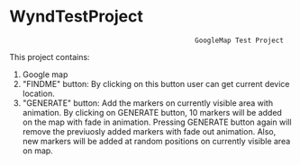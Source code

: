 # WyndTestProject
                                                  GoogleMap Test Project
This project contains:
1) Google map
2) "FINDME" button: By clicking on this button user can get current device location.
3) "GENERATE" button: Add the markers on currently visible area with animation.
                      By clicking on GENERATE button, 10 markers will be added on the map with fade in animation. 
                      Pressing GENERATE button again will remove the previuosly added markers with fade out animation. 
                      Also, new markers will be added at random positions on currently visible area on map.

